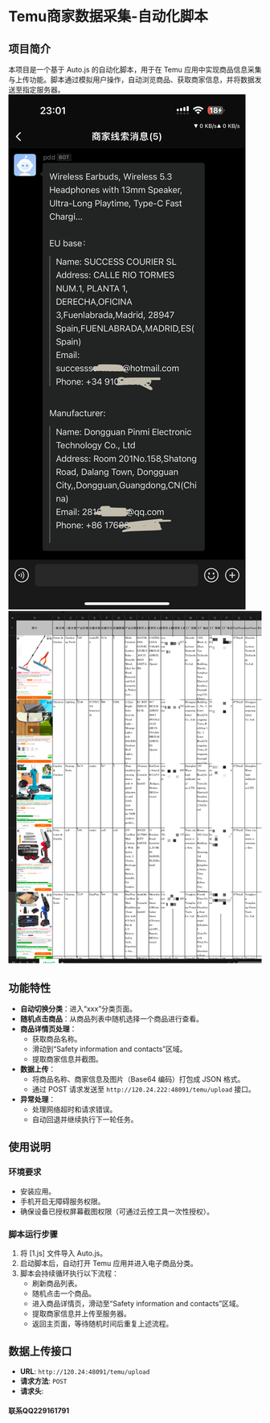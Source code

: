 # Temu商家数据采集-自动化脚本

## 项目简介

本项目是一个基于 Auto.js 的自动化脚本，用于在 Temu 应用中实现商品信息采集与上传功能。脚本通过模拟用户操作，自动浏览商品、获取商家信息，并将数据发送至指定服务器。
![1.PNG](img/1.PNG)
![img.png](img/img.png)
## 功能特性

- **自动切换分类**：进入“xxx”分类页面。
- **随机点击商品**：从商品列表中随机选择一个商品进行查看。
- **商品详情页处理**：
  - 获取商品名称。
  - 滑动到“Safety information and contacts”区域。
  - 提取商家信息并截图。
- **数据上传**：
  - 将商品名称、商家信息及图片（Base64 编码）打包成 JSON 格式。
  - 通过 POST 请求发送至 `http://120.24.222:48091/temu/upload` 接口。
- **异常处理**：
  - 处理网络超时和请求错误。
  - 自动回退并继续执行下一轮任务。

## 使用说明

### 环境要求

- 安装应用。
- 手机开启无障碍服务权限。
- 确保设备已授权屏幕截图权限（可通过云控工具一次性授权）。

### 脚本运行步骤

1. 将 [1.js] 文件导入 Auto.js。
2. 启动脚本后，自动打开 Temu 应用并进入电子商品分类。
3. 脚本会持续循环执行以下流程：
   - 刷新商品列表。
   - 随机点击一个商品。
   - 进入商品详情页，滑动至“Safety information and contacts”区域。
   - 提取商家信息并上传至服务器。
   - 返回主页面，等待随机时间后重复上述流程。

## 数据上传接口

- **URL**: `http://120.24:48091/temu/upload`
- **请求方法**: `POST`
- **请求头**:
  
#### 联系QQ229161791